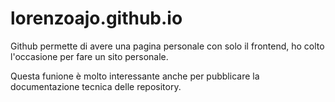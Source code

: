 # lorenzoajo.github.io


Github permette di avere una pagina personale con solo il frontend, ho colto l'occasione per fare un sito personale.

Questa funione è molto interessante anche per pubblicare la documentazione tecnica delle repository.

